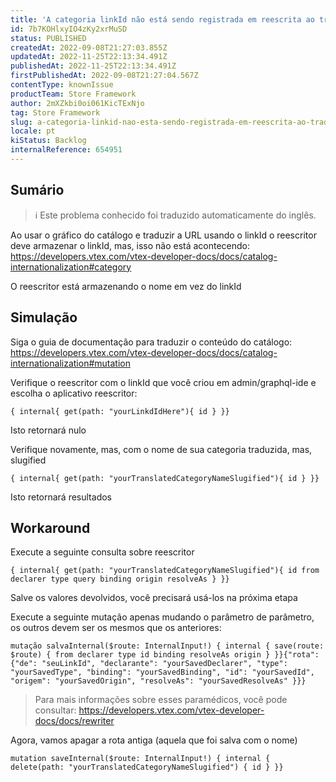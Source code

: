 ```yaml
---
title: 'A categoria linkId não está sendo registrada em reescrita ao traduzir com o gráfico do catálogo'
id: 7b7KOHlxyIO4zKy2xrMuSD
status: PUBLISHED
createdAt: 2022-09-08T21:27:03.855Z
updatedAt: 2022-11-25T22:13:34.491Z
publishedAt: 2022-11-25T22:13:34.491Z
firstPublishedAt: 2022-09-08T21:27:04.567Z
contentType: knownIssue
productTeam: Store Framework
author: 2mXZkbi0oi061KicTExNjo
tag: Store Framework
slug: a-categoria-linkid-nao-esta-sendo-registrada-em-reescrita-ao-traduzir-com-o-grafico-do-catalogo
locale: pt
kiStatus: Backlog
internalReference: 654951
---
```


## Sumário

>ℹ️ Este problema conhecido foi traduzido automaticamente do inglês.


Ao usar o gráfico do catálogo e traduzir a URL usando o linkId o reescritor deve armazenar o linkId, mas, isso não está acontecendo: https://developers.vtex.com/vtex-developer-docs/docs/catalog-internationalization#category

O reescritor está armazenando o nome em vez do linkId



## Simulação



Siga o guia de documentação para traduzir o conteúdo do catálogo: https://developers.vtex.com/vtex-developer-docs/docs/catalog-internationalization#mutation

Verifique o reescritor com o linkId que você criou em admin/graphql-ide e escolha o aplicativo reescritor:


    { internal{ get(path: "yourLinkdIdHere"){ id } }}


Isto retornará nulo

Verifique novamente, mas, com o nome de sua categoria traduzida, mas, slugified


    { internal{ get(path: "yourTranslatedCategoryNameSlugified"){ id } }}


Isto retornará resultados



## Workaround



Execute a seguinte consulta sobre reescritor


    { internal{ get(path: "yourTranslatedCategoryNameSlugified"){ id from declarer type query binding origin resolveAs } }}


Salve os valores devolvidos, você precisará usá-los na próxima etapa

Execute a seguinte mutação apenas mudando o parâmetro de parâmetro, os outros devem ser os mesmos que os anteriores:


    mutação salvaInternal($route: InternalInput!) { internal { save(route: $route) { from declarer type id binding resolveAs origin } }}{"rota": {"de": "seuLinkId", "declarante": "yourSavedDeclarer", "type": "yourSavedType", "binding": "yourSavedBinding", "id": "yourSavedId", "origem": "yourSavedOrigin", "resolveAs": "yourSavedResolveAs" }}}



> Para mais informações sobre esses paramédicos, você pode consultar: https://developers.vtex.com/vtex-developer-docs/docs/rewriter


Agora, vamos apagar a rota antiga (aquela que foi salva com o nome)


    mutation saveInternal($route: InternalInput!) { internal { delete(path: "yourTranslatedCategoryNameSlugified") { id } }}

